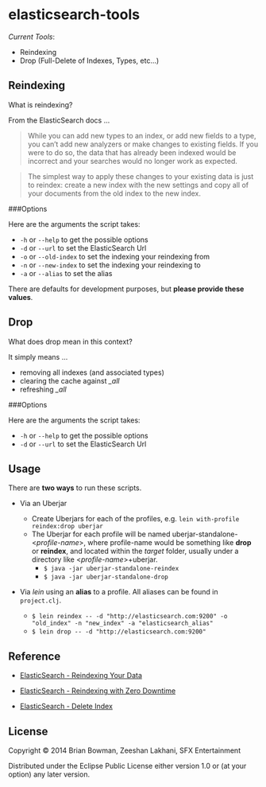 # elasticsearch-tools

*Current Tools*:

- Reindexing
- Drop (Full-Delete of Indexes, Types, etc...)

## Reindexing

What is reindexing?

From the ElasticSearch docs ...

> While you can add new types to an index, or add new fields to a type, you can’t add new analyzers or make changes to
existing fields. If you were to do so, the data that has already been indexed would be incorrect and your searches would
no longer work as expected.

> The simplest way to apply these changes to your existing data is just to reindex: create a new index with the new
settings and copy all of your documents from the old index to the new index.

###Options

Here are the arguments the script takes:

- `-h` or `--help` to get the possible options
- `-d` or `--url` to set the ElasticSearch Url
- `-o` or `--old-index` to set the indexing your reindexing from
- `-n` or `--new-index` to set the indexing your reindexing to
- `-a` or `--alias` to set the alias

There are defaults for development purposes, but **please provide these values**.

## Drop

What does drop mean in this context?

It simply means ...

- removing all indexes (and associated types)
- clearing the cache against *_all*
- refreshing *_all*

###Options

Here are the arguments the script takes:

- `-h` or `--help` to get the possible options
- `-d` or `--url` to set the ElasticSearch Url

## Usage

There are **two ways** to run these scripts.

- Via an Uberjar

    - Create Uberjars for each of the profiles, e.g. `lein with-profile reindex:drop uberjar`
    - The Uberjar for each profile will be named uberjar-standalone-<*profile-name*>, where profile-name
    would be something like **drop** or **reindex**, and located within the *target* folder, usually
    under a directory like <*profile-name*>+uberjar.
        - `$ java -jar uberjar-standalone-reindex`
        - `$ java -jar uberjar-standalone-drop`

- Via *lein* using an **alias** to a profile. All aliases can be found in `project.clj`.
    - `$ lein reindex -- -d "http://elasticsearch.com:9200" -o "old_index" -n "new_index" -a "elasticsearch_alias"`
    - `$ lein drop -- -d "http://elasticsearch.com:9200"`

## Reference
- [ElasticSearch - Reindexing Your Data](http://www.elasticsearch.org/guide/en/elasticsearch/guide/current/reindex.html)

- [ElasticSearch - Reindexing with Zero Downtime](http://www.elasticsearch.org/blog/changing-mapping-with-zero-downtime/)

- [ElasticSearch - Delete Index](http://www.elasticsearch.org/guide/en/elasticsearch/reference/current/indices-delete-index.html)

## License

Copyright © 2014 Brian Bowman, Zeeshan Lakhani, SFX Entertainment

Distributed under the Eclipse Public License either version 1.0 or (at your option) any later version.
